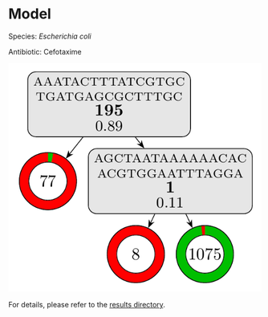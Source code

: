 
# Model

Species: *Escherichia coli*

Antibiotic: Cefotaxime

<a href="./model.pdf"><img src="./model.png" /></a>

For details, please refer to the [results directory](../../../../../results/cart_b/escherichia%20coli/cefotaxime/repeat_0/).

